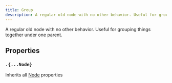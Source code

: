 ```yaml
---
title: Group
description: A regular old node with no other behavior. Useful for grouping things together under one parent.
---
```


A regular old node with no other behavior. Useful for grouping things together under one parent.

## Properties

### `.{...Node}`

Inherits all [Node](/ref/Node) properties
